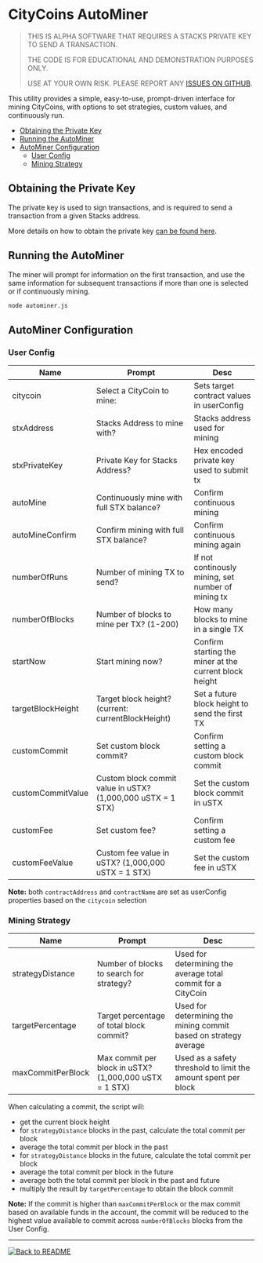 # CityCoins AutoMiner <!-- omit in toc -->

> THIS IS ALPHA SOFTWARE THAT REQUIRES A STACKS PRIVATE KEY TO SEND A TRANSACTION.
>
> THE CODE IS FOR EDUCATIONAL AND DEMONSTRATION PURPOSES ONLY.
>
> USE AT YOUR OWN RISK. PLEASE REPORT ANY [ISSUES ON GITHUB](https://github.com/citycoins/scripts/issues).

This utility provides a simple, easy-to-use, prompt-driven interface for mining CityCoins, with options to set strategies, custom values, and continuously run.

- [Obtaining the Private Key](#obtaining-the-private-key)
- [Running the AutoMiner](#running-the-autominer)
- [AutoMiner Configuration](#autominer-configuration)
  - [User Config](#user-config)
  - [Mining Strategy](#mining-strategy)

## Obtaining the Private Key

The private key is used to sign transactions, and is required to send a transaction from a given Stacks address.

More details on how to obtain the private key [can be found here](https://github.com/citycoins/scripts/blob/main/privatekey.md).

## Running the AutoMiner

The miner will prompt for information on the first transaction, and use the same information for subsequent transactions if more than one is selected or if continuously mining.

```bash
node autominer.js
```

## AutoMiner Configuration

### User Config

| Name              | Prompt                                                      | Desc                                                   |
| ----------------- | ----------------------------------------------------------- | ------------------------------------------------------ |
| citycoin          | Select a CityCoin to mine:                                  | Sets target contract values in userConfig              |
| stxAddress        | Stacks Address to mine with?                                | Stacks address used for mining                         |
| stxPrivateKey     | Private Key for Stacks Address?                             | Hex encoded private key used to submit tx              |
| autoMine          | Continuously mine with full STX balance?                    | Confirm continuous mining                              |
| autoMineConfirm   | Confirm mining with full STX balance?                       | Confirm continuous mining again                        |
| numberOfRuns      | Number of mining TX to send?                                | If not continously mining, set number of mining tx     |
| numberOfBlocks    | Number of blocks to mine per TX? (1-200)                    | How many blocks to mine in a single TX                 |
| startNow          | Start mining now?                                           | Confirm starting the miner at the current block height |
| targetBlockHeight | Target block height? (current: currentBlockHeight)          | Set a future block height to send the first TX         |
| customCommit      | Set custom block commit?                                    | Confirm setting a custom block commit                  |
| customCommitValue | Custom block commit value in uSTX? (1,000,000 uSTX = 1 STX) | Set the custom block commit in uSTX                    |
| customFee         | Set custom fee?                                             | Confirm setting a custom fee                           |
| customFeeValue    | Custom fee value in uSTX? (1,000,000 uSTX = 1 STX)          | Set the custom fee in uSTX                             |

**Note:** both `contractAddress` and `contractName` are set as userConfig properties based on the `citycoin` selection

### Mining Strategy

| Name              | Prompt                                                 | Desc                                                             |
| ----------------- | ------------------------------------------------------ | ---------------------------------------------------------------- |
| strategyDistance  | Number of blocks to search for strategy?               | Used for determining the average total commit for a CityCoin     |
| targetPercentage  | Target percentage of total block commit?               | Used for determining the mining commit based on strategy average |
| maxCommitPerBlock | Max commit per block in uSTX? (1,000,000 uSTX = 1 STX) | Used as a safety threshold to limit the amount spent per block   |

When calculating a commit, the script will:

- get the current block height
- for `strategyDistance` blocks in the past, calculate the total commit per block
- average the total commit per block in the past
- for `strategyDistance` blocks in the future, calculate the total commit per block
- average the total commit per block in the future
- average both the total commit per block in the past and future
- multiply the result by `targetPercentage` to obtain the block commit

**Note:** If the commit is higher than `maxCommitPerBlock` or the max commit based on available funds in the account, the commit will be reduced to the highest value available to commit across `numberOfBlocks` blocks from the User Config.

---

[![Back to README](https://img.shields.io/static/v1?label=&message=Back%20to%20README&color=3059d9&style=for-the-badge)](../)

